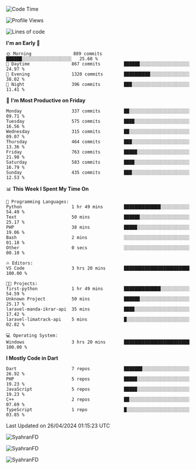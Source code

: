 <!--START_SECTION:waka-->
![Code Time](http://img.shields.io/badge/Code%20Time-270%20hrs%2047%20mins-blue)

![Profile Views](http://img.shields.io/badge/Profile%20Views-26-blue)

![Lines of code](https://img.shields.io/badge/From%20Hello%20World%20I%27ve%20Written-1.1%20million%20lines%20of%20code-blue)

**I'm an Early 🐤** 

```text
🌞 Morning                889 commits         ██████░░░░░░░░░░░░░░░░░░░   25.60 % 
🌆 Daytime                867 commits         ██████░░░░░░░░░░░░░░░░░░░   24.97 % 
🌃 Evening                1320 commits        ██████████░░░░░░░░░░░░░░░   38.02 % 
🌙 Night                  396 commits         ███░░░░░░░░░░░░░░░░░░░░░░   11.41 % 
```
📅 **I'm Most Productive on Friday** 

```text
Monday                   337 commits         ██░░░░░░░░░░░░░░░░░░░░░░░   09.71 % 
Tuesday                  575 commits         ████░░░░░░░░░░░░░░░░░░░░░   16.56 % 
Wednesday                315 commits         ██░░░░░░░░░░░░░░░░░░░░░░░   09.07 % 
Thursday                 464 commits         ███░░░░░░░░░░░░░░░░░░░░░░   13.36 % 
Friday                   763 commits         █████░░░░░░░░░░░░░░░░░░░░   21.98 % 
Saturday                 583 commits         ████░░░░░░░░░░░░░░░░░░░░░   16.79 % 
Sunday                   435 commits         ███░░░░░░░░░░░░░░░░░░░░░░   12.53 % 
```


📊 **This Week I Spent My Time On** 

```text
💬 Programming Languages: 
Python                   1 hr 49 mins        ██████████████░░░░░░░░░░░   54.49 % 
Text                     50 mins             ██████░░░░░░░░░░░░░░░░░░░   25.17 % 
PHP                      38 mins             █████░░░░░░░░░░░░░░░░░░░░   19.06 % 
Bash                     2 mins              ░░░░░░░░░░░░░░░░░░░░░░░░░   01.18 % 
Other                    0 secs              ░░░░░░░░░░░░░░░░░░░░░░░░░   00.10 % 

🔥 Editors: 
VS Code                  3 hrs 20 mins       █████████████████████████   100.00 % 

🐱‍💻 Projects: 
first-python             1 hr 49 mins        ██████████████░░░░░░░░░░░   54.59 % 
Unknown Project          50 mins             ██████░░░░░░░░░░░░░░░░░░░   25.17 % 
laravel-manda-ikrar-api  35 mins             ████░░░░░░░░░░░░░░░░░░░░░   17.42 % 
laravel-limatrack-api    5 mins              █░░░░░░░░░░░░░░░░░░░░░░░░   02.82 % 

💻 Operating System: 
Windows                  3 hrs 20 mins       █████████████████████████   100.00 % 
```

**I Mostly Code in Dart** 

```text
Dart                     7 repos             ███████░░░░░░░░░░░░░░░░░░   26.92 % 
PHP                      5 repos             █████░░░░░░░░░░░░░░░░░░░░   19.23 % 
JavaScript               5 repos             █████░░░░░░░░░░░░░░░░░░░░   19.23 % 
C++                      2 repos             ██░░░░░░░░░░░░░░░░░░░░░░░   07.69 % 
TypeScript               1 repo              █░░░░░░░░░░░░░░░░░░░░░░░░   03.85 % 
```




 Last Updated on 26/04/2024 01:15:23 UTC
<!--END_SECTION:waka-->

<p align="left">
  <img src="https://github-readme-stats.vercel.app/api/top-langs?username=SyahranFD&layout=donut&hide=C%2B%2B,CMake,css&show_icons=true&locale=en&&theme=blueberry" alt="SyahranFD" />
</p>

<p align="left">
  <img src="https://github-readme-stats.vercel.app/api?username=SyahranFD&show_icons=true&locale=en&theme=blueberry" alt="SyahranFD" />
</p>

<p align="left">
  <img src="https://streak-stats.demolab.com/?user=SyahranFD&theme=blueberry" alt="SyahranFD"/>
</p>
